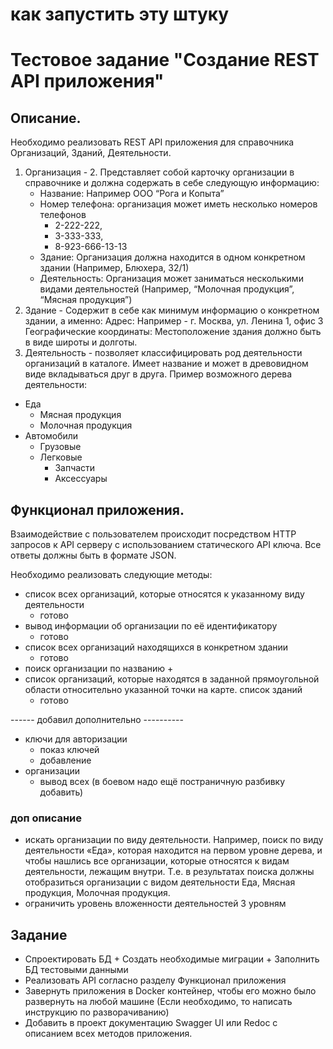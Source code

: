 # как запустить эту штуку



# Тестовое задание "Создание REST API приложения"

## Описание.

Необходимо реализовать REST API приложения для справочника Организаций, Зданий, Деятельности.

1. Организация - 
   2. Представляет собой карточку организации в справочнике и должна содержать в себе следующую информацию:
      + Название: Например ООО “Рога и Копыта”
      + Номер телефона: организация может иметь несколько номеров телефонов 
        + 2-222-222, 
        + 3-333-333, 
        + 8-923-666-13-13
      + Здание: Организация должна находится в одном конкретном здании (Например, Блюхера, 32/1)
      + Деятельность: Организация может заниматься несколькими видами деятельностей (Например, “Молочная продукция”, “Мясная
      продукция”)
2. Здание - Содержит в себе как минимум информацию о конкретном здании, а именно:
   Адрес: Например - г. Москва, ул. Ленина 1, офис 3
   Географические координаты: Местоположение здания должно быть в виде широты и долготы.
3. Деятельность - позволяет классифицировать род деятельности организаций в каталоге. Имеет название и может в
   древовидном виде вкладываться друг в друга. Пример возможного дерева деятельности:

- Еда
    - Мясная продукция
    - Молочная продукция
- Автомобили
    - Грузовые
    - Легковые
        - Запчасти
        - Аксессуары

## Функционал приложения.

Взаимодействие с пользователем происходит посредством HTTP запросов к API серверу с использованием статического API
ключа. Все ответы должны быть в формате JSON.

Необходимо реализовать следующие методы:

+ список всех организаций, которые относятся к указанному виду деятельности
    + готово
+ вывод информации об организации по её идентификатору
    + готово
+ список всех организаций находящихся в конкретном здании
    + готово
+ поиск организации по названию
    +
+ список организаций, которые находятся в заданной прямоугольной области относительно указанной точки на карте.
  список зданий
  +   готово

 ------ добавил дополнительно ---------- 
  + ключи для авторизации
    + показ ключей
    + добавление
  + организации
    + вывод всех (в боевом надо ещё постраничную разбивку добавить)

### доп описание
- искать организации по виду деятельности. Например, поиск по виду деятельности «Еда», которая находится на первом    уровне дерева, и чтобы нашлись все организации, которые относятся к видам деятельности, лежащим внутри. Т.е. в    результатах поиска должны отобразиться организации с видом деятельности Еда, Мясная продукция, Молочная продукция.
- ограничить уровень вложенности деятельностей 3 уровням 


## Задание

+ Спроектировать БД + Создать необходимые миграции + Заполнить БД тестовыми данными
+ Реализовать API согласно разделу Функционал приложения
+ Завернуть приложения в Docker контейнер, чтобы его можно было развернуть на любой машине (Если необходимо, то написать
  инструкцию по разворачиванию)
+ Добавить в проект документацию Swagger UI или Redoc с описанием всех методов приложения.
